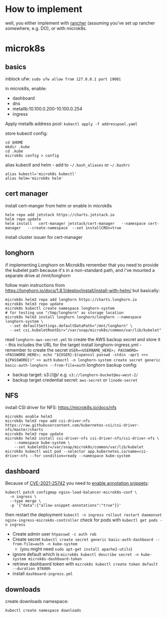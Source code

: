 
# How to implement

well, you either implement with [rancher](https://github.com/mnbf9rca/kubernetes_config/blob/master/implement_rancher.md) (assuming you've set up rancher somewhere, e.g. DO), or with microk8s.

# microk8s

## basics

inblock ufw: `sudo ufw allow from 127.0.0.1 port 19001`

in microk8s, enable:
- dashboard
- dns
- metallb:10.100.0.200-10.100.0.254
- ingress

Apply metallb address pool: `kubectl apply -f addresspool.yaml`

store kubectl config:
```
cd $HOME
mkdir .kube
cd .kube
microk8s config > config
```

alias kubectl and helm - add to `~/.bash_aliases` or `~/.bashrc`
```
alias kubectl='microk8s kubectl'
alias helm='microk8s helm'
```

## cert manager
install cert-manger from helm or enable in microk8s
```
helm repo add jetstack https://charts.jetstack.io
helm repo update
helm install   cert-manager jetstack/cert-manager   --namespace cert-manager   --create-namespace  --set installCRDs=true
```

install cluster issuer for cert-manager

## longhorn

if implementing Longhorn on Microk8s remember that you need to provide the kubelet path because it's in a non-standard path, and i've mounted a separate drive at /mnt/longhorn

follow main instructions from https://longhorn.io/docs/1.8.1/deploy/install/install-with-helm/ but basically:


```shell
microk8s helm3 repo add longhorn https://charts.longhorn.io
microk8s helm3 repo update
microk8s kubectl create namespace longhorn-system
# for testing use "/tmp/longhorn" as storage location
microk8s helm3 install longhorn longhorn/longhorn --namespace longhorn-system \
  --set defaultSettings.defaultDataPath="/mnt/longhorn" \
  --set csi.kubeletRootDir="/var/snap/microk8s/common/var/lib/kubelet"
```

read `longhorn-aws-secret.yml` to create the AWS backup secret and store it - this includes the URL for the target
install longhorn-ingress.yml - remember to create the secret
`USER=<USERNAME_HERE>; PASSWORD=<PASSWORD_HERE>; echo "${USER}:$(openssl passwd -stdin -apr1 <<< ${PASSWORD})" >> auth`
`kubectl -n longhorn-system create secret generic basic-auth-longhorn --from-file=auth`
longhorn backup config:
- backup target: s3://<bucket>@<region>/ e.g. `s3://longhorn-bucket@eu-west-2/`
- backup target credential secret: `aws-secret` or `linode-secret`

## NFS

install CSI driver for NFS: https://microk8s.io/docs/nfs

```
microk8s enable helm3
microk8s helm3 repo add csi-driver-nfs https://raw.githubusercontent.com/kubernetes-csi/csi-driver-nfs/master/charts
microk8s helm3 repo update
microk8s helm3 install csi-driver-nfs csi-driver-nfs/csi-driver-nfs \
    --namespace kube-system \
    --set kubeletDir=/var/snap/microk8s/common/var/lib/kubelet
microk8s kubectl wait pod --selector app.kubernetes.io/name=csi-driver-nfs --for condition=ready --namespace kube-system
```

## dashboard

Because of [CVE-2021-25742](https://github.com/kubernetes/kubernetes/issues/126811) you need to [enable annotation snippets](https://kubernetes.github.io/ingress-nginx/user-guide/nginx-configuration/configmap/#allow-snippet-annotations):
```
kubectl patch configmap nginx-load-balancer-microk8s-conf \
  -n ingress \
  --type merge \
  -p '{"data":{"allow-snippet-annotations":"true"}}'
```
then restart the deployment
`kubectl -n ingress rollout restart daemonset nginx-ingress-microk8s-controller`
check for pods with
`kubectl get pods -n ingress`


- Create admin user `htpasswd -c auth rob`
- Create secret `kubectl create secret generic basic-auth-dashboard --from-file=auth -n kube-system` 
  - (you might need `sudo apt-get install apache2-utils`)
- ignore default which is `microk8s kubectl describe secret -n kube-system microk8s-dashboard-token`
- retrieve dashbaord token with `microk8s kubectl create token default  --duration 87600h`
- install `dashboard-ingress.yml`

## downloads

create downloads namespace:
```
kubectl create namespace downloads
```
